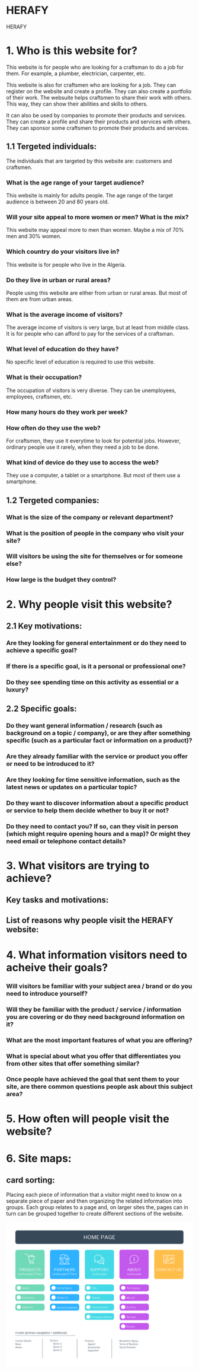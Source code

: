 # HERAFY

HERAFY

# 1. Who is this website for?

This website is for people who are looking for a craftsman to do a job for them. For example, a plumber, electrician, carpenter, etc.

This website is also for craftsmen who are looking for a job. They can register on the website and create a profile. They can also create a portfolio of their work. The websuite helps craftsmen to share their work with others. This way, they can show their abilities and skills to others.

It can also be used by companies to promote their products and services. They can create a profile and share their products and services with others. They can sponsor some craftsmen to promote their products and services.

## 1.1 Tergeted individuals:

The individuals that are targeted by this website are: customers and craftsmen.

### What is the age range of your target audience?

This website is mainly for adults people. The age range of the target audience is between 20 and 80 years old.

### Will your site appeal to more women or men? What is the mix?

This website may appeal more to men than women. Maybe a mix of 70% men and 30% women.

### Which country do your visitors live in?

This website is for people who live in the Algeria.

### Do they live in urban or rural areas?

People using this website are either from urban or rural areas. But most of them are from urban areas.

### What is the average income of visitors?

The average income of visitors is very large, but at least from middle class. It is for people who can afford to pay for the services of a craftsman.

### What level of education do they have?

No specific level of education is required to use this website.

### What is their occupation?

The occupation of visitors is very diverse. They can be unemployees, employees, craftsmen, etc.

### How many hours do they work per week?

### How often do they use the web?

For craftsmen, they use it everytime to look for potential jobs. However, ordinary people use it rarely, when they need a job to be done.

### What kind of device do they use to access the web?

They use a computer, a tablet or a smartphone. But most of them use a smartphone.

## 1.2 Tergeted companies:

### What is the size of the company or relevant department?

### What is the position of people in the company who visit your site?

### Will visitors be using the site for themselves or for someone else?

### How large is the budget they control?

# 2. Why people visit this website?

## 2.1 Key motivations:

### Are they looking for general entertainment or do they need to achieve a specific goal?

### If there is a specific goal, is it a personal or professional one?

### Do they see spending time on this activity as essential or a luxury?

## 2.2 Specific goals:

### Do they want general information / research (such as background on a topic / company), or are they after something specific (such as a particular fact or information on a product)?

### Are they already familiar with the service or product you offer or need to be introduced to it?

### Are they looking for time sensitive information, such as the latest news or updates on a particular topic?

### Do they want to discover information about a specific product or service to help them decide whether to buy it or not?

### Do they need to contact you? If so, can they visit in person (which might require opening hours and a map)? Or might they need email or telephone contact details?

# 3. What visitors are trying to achieve?

## Key tasks and motivations:

## List of reasons why people visit the HERAFY website:

# 4. What information visitors need to acheive their goals?

### Will visitors be familiar with your subject area / brand or do you need to introduce yourself?

### Will they be familiar with the product / service / information you are covering or do they need background information on it?

### What are the most important features of what you are offering?

### What is special about what you offer that differentiates you from other sites that offer something similar?

### Once people have achieved the goal that sent them to your site, are there common questions people ask about this subject area?

# 5. How often will people visit the website?

# 6. Site maps:

## card sorting:

Placing each piece of information that a visitor might need to know on a separate piece of paper and then organizing the related information into groups. Each group relates to a page and, on larger sites the, pages can in turn can be grouped together to create different sections of the website.

![Site maps](/public/assets/IMAGES/Site_maps.png?raw=true "Site maps")
